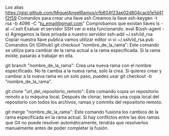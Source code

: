 Los alias
https://gist.github.com/MiguelAngelRamos/cfb604f23ae02d804cacb1e1d41f2f59
Comandos para crear una llave ssh
Creamos la llave
ssh-keygen -t rsa -b 4096 -C "tu_email@gmail.com"
Comprobamos que existan llaves
ls -al ~/.ssh 
Evaluar el servidor SSH ver si esta funcionando.
eval $(ssh-agent -s)
Agregamos la llave privada a nuestro servidor
ssh-add ~/.ssh/id_rsa
Copiar nuestra llave publica vamos utilizar editor vi
vi ~/.ssh/id_rsa.pub 
Comandos Git (Github)
git checkout "nombre_de_la_rama": Este comando se utiliza para cambiar de la rama actual a la rama especificada. Si la rama existe, pasarás a trabajar en ella.

git branch "nombre_de_la_rama": Crea una nueva rama con el nombre especificado. No te cambia a la nueva rama, solo la crea. Si quieres crear y cambiar a la nueva rama en un solo paso, puedes usar git checkout -b "nombre_de_la_rama".

git clone "url_del_repositorio_remoto": Este comando copia un repositorio remoto a tu máquina local. Después de clonar, tendrás una copia local del repositorio con todos los archivos, ramas y commits del repositorio remoto.

git merge "nombre_de_la_rama": Este comando fusiona los cambios de la rama especificada en la rama actual. Si hay conflictos entre las dos ramas que Git no puede resolver automáticamente, tendrás que resolverlos manualmente antes de poder completar la fusión.